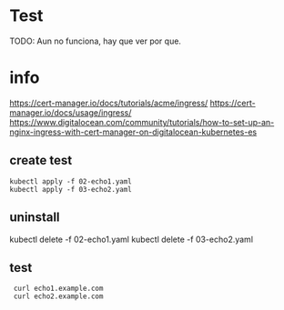 
# Test

TODO: Aun no funciona, hay que ver por que.
# info
https://cert-manager.io/docs/tutorials/acme/ingress/
https://cert-manager.io/docs/usage/ingress/
https://www.digitalocean.com/community/tutorials/how-to-set-up-an-nginx-ingress-with-cert-manager-on-digitalocean-kubernetes-es


## create test
 ```
 kubectl apply -f 02-echo1.yaml
 kubectl apply -f 03-echo2.yaml

 ```
## uninstall

kubectl delete -f 02-echo1.yaml
kubectl delete -f 03-echo2.yaml


## test
```
 curl echo1.example.com
 curl echo2.example.com
```




